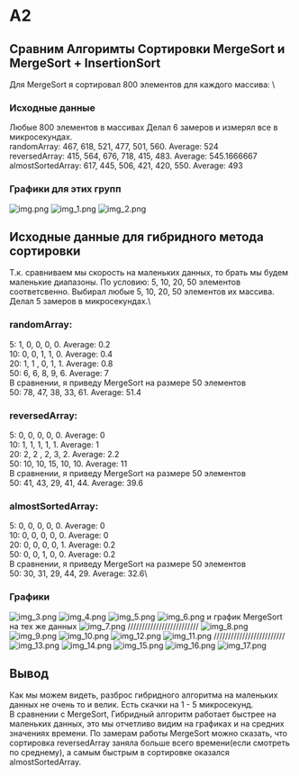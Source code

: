 # A2
## Сравним Алгоримты Сортировки MergeSort и MergeSort + InsertionSort

Для MergeSort я сортировал 800 элементов для каждого массива:
\
### Исходные данные
Любые 800 элементов в массивах
Делал 6 замеров и измерял все в микросекундах.\
randomArray: 467, 618, 521, 477, 501, 560. Average: 524\
reversedArray: 415, 564, 676, 718, 415, 483. Average: 545.1666667\
almostSortedArray: 617, 445, 506, 421, 420, 550. Average: 493
### Графики для этих групп
![img.png](img.png)
![img_1.png](img_1.png)
![img_2.png](img_2.png)

## Исходные данные для гибридного метода сортировки
Т.к. сравниваем мы скорость на маленьких данных, то брать мы будем маленькие диапазоны.
По условию: 5, 10, 20, 50 элементов соответсвенно. Выбирал любые 5, 10, 20, 50 элементов их массива.
Делал 5 замеров в микросекундах.\
### randomArray: 
5: 1, 0, 0, 0, 0. Average: 0.2\
10: 0, 0, 1, 1, 0. Average: 0.4\
20: 1, 1 , 0, 1, 1. Average: 0.8\
50: 6, 6, 8, 9, 6. Average: 7\
В сравнении, я приведу MergeSort на размере 50 элементов\
50: 78, 47, 38, 33, 61. Average: 51.4
### reversedArray: 
5: 0, 0, 0, 0, 0. Average: 0\
10: 1, 1, 1, 1, 1. Average: 1\
20: 2, 2 , 2, 3, 2. Average: 2.2\
50: 10, 10, 15, 10, 10. Average: 11\
В сравнении, я приведу MergeSort на размере 50 элементов\
50: 41, 43, 29, 41, 44. Average: 39.6
### almostSortedArray: 
5: 0, 0, 0, 0, 0. Average: 0\
10: 0, 0, 0, 0, 0. Average: 0\
20: 0, 0, 0, 0, 1. Average: 0.2\
50: 0, 0, 1, 0, 0. Average: 0.2\
В сравнении, я приведу MergeSort на размере 50 элементов\
50: 30, 31, 29, 44, 29. Average: 32.6\
### Графики
![img_3.png](img_3.png)
![img_4.png](img_4.png)
![img_5.png](img_5.png)
![img_6.png](img_6.png)
и график MergeSort на тех же данных
![img_7.png](img_7.png)
/////////////////////////
![img_8.png](img_8.png)
![img_9.png](img_9.png)
![img_10.png](img_10.png)
![img_12.png](img_12.png)
![img_11.png](img_11.png)
/////////////////////////
![img_13.png](img_13.png)
![img_14.png](img_14.png)
![img_15.png](img_15.png)
![img_16.png](img_16.png)
![img_17.png](img_17.png)
## Вывод
Как мы можем видеть, разброс гибридного алгоритма на маленьких данных не очень то и велик. Есть скачки на 1 - 5 микросекунд.\
В сравнении с MergeSort, Гибридный алгоритм работает быстрее на маленьких данных, это мы отчетливо видим на графиках и на средних значениях времени.
По замерам работы MergeSort можно сказать, что сортировка reversedArray заняла больше всего времени(если смотреть по среднему), а самым быстрым в сортировке оказался almostSortedArray.

